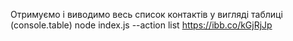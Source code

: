 Отримуємо і виводимо весь список контактів у вигляді таблиці (console.table)
node index.js --action list
https://ibb.co/kGjRjJp
